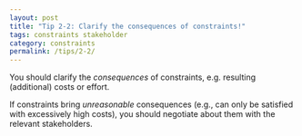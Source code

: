 ```yaml
---
layout: post
title: "Tip 2-2: Clarify the consequences of constraints!"
tags: constraints stakeholder
category: constraints
permalink: /tips/2-2/
---
```


You should clarify the *consequences* of constraints, e.g. resulting
(additional) costs or effort.

 If constraints bring *unreasonable* consequences
(e.g., can only be satisfied with excessively high costs), you should negotiate
about them with the relevant stakeholders.
